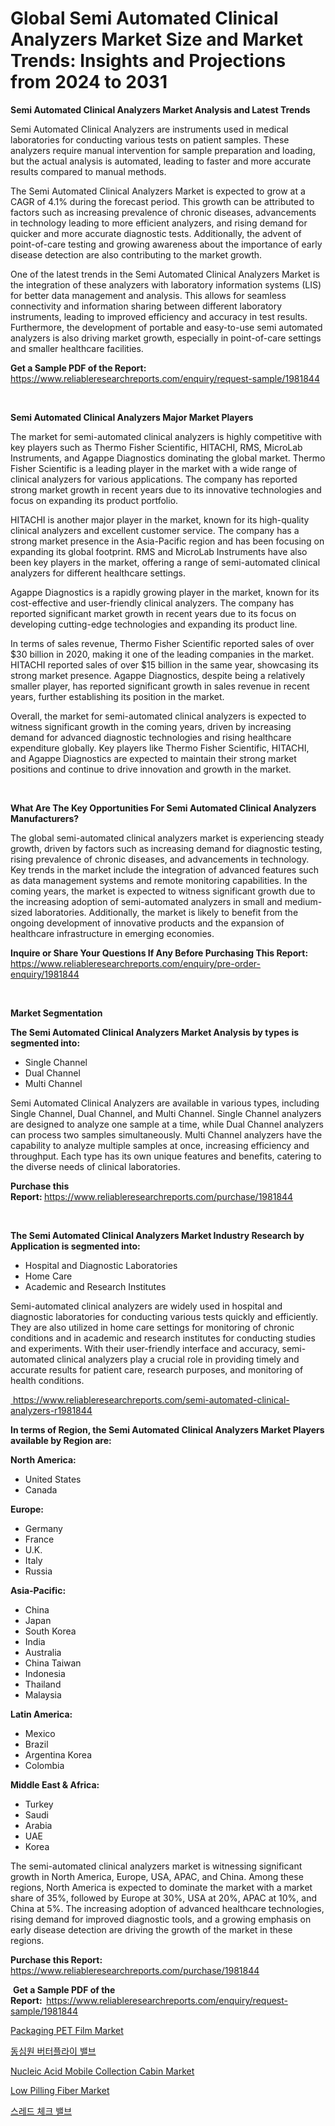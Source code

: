 <p><h1>Global Semi Automated Clinical Analyzers Market Size and Market Trends: Insights and Projections from 2024 to 2031</h1></p><p><strong>Semi Automated Clinical Analyzers Market Analysis and Latest Trends</strong></p>
<p><p>Semi Automated Clinical Analyzers are instruments used in medical laboratories for conducting various tests on patient samples. These analyzers require manual intervention for sample preparation and loading, but the actual analysis is automated, leading to faster and more accurate results compared to manual methods. </p><p>The Semi Automated Clinical Analyzers Market is expected to grow at a CAGR of 4.1% during the forecast period. This growth can be attributed to factors such as increasing prevalence of chronic diseases, advancements in technology leading to more efficient analyzers, and rising demand for quicker and more accurate diagnostic tests. Additionally, the advent of point-of-care testing and growing awareness about the importance of early disease detection are also contributing to the market growth.</p><p>One of the latest trends in the Semi Automated Clinical Analyzers Market is the integration of these analyzers with laboratory information systems (LIS) for better data management and analysis. This allows for seamless connectivity and information sharing between different laboratory instruments, leading to improved efficiency and accuracy in test results. Furthermore, the development of portable and easy-to-use semi automated analyzers is also driving market growth, especially in point-of-care settings and smaller healthcare facilities.</p></p>
<p><strong>Get a Sample PDF of the Report:&nbsp;</strong> <a href="https://www.reliableresearchreports.com/enquiry/request-sample/1981844">https://www.reliableresearchreports.com/enquiry/request-sample/1981844</a></p>
<p>&nbsp;</p>
<p><strong>Semi Automated Clinical Analyzers Major Market Players</strong></p>
<p><p>The market for semi-automated clinical analyzers is highly competitive with key players such as Thermo Fisher Scientific, HITACHI, RMS, MicroLab Instruments, and Agappe Diagnostics dominating the global market. Thermo Fisher Scientific is a leading player in the market with a wide range of clinical analyzers for various applications. The company has reported strong market growth in recent years due to its innovative technologies and focus on expanding its product portfolio.</p><p>HITACHI is another major player in the market, known for its high-quality clinical analyzers and excellent customer service. The company has a strong market presence in the Asia-Pacific region and has been focusing on expanding its global footprint. RMS and MicroLab Instruments have also been key players in the market, offering a range of semi-automated clinical analyzers for different healthcare settings.</p><p>Agappe Diagnostics is a rapidly growing player in the market, known for its cost-effective and user-friendly clinical analyzers. The company has reported significant market growth in recent years due to its focus on developing cutting-edge technologies and expanding its product line.</p><p>In terms of sales revenue, Thermo Fisher Scientific reported sales of over $30 billion in 2020, making it one of the leading companies in the market. HITACHI reported sales of over $15 billion in the same year, showcasing its strong market presence. Agappe Diagnostics, despite being a relatively smaller player, has reported significant growth in sales revenue in recent years, further establishing its position in the market.</p><p>Overall, the market for semi-automated clinical analyzers is expected to witness significant growth in the coming years, driven by increasing demand for advanced diagnostic technologies and rising healthcare expenditure globally. Key players like Thermo Fisher Scientific, HITACHI, and Agappe Diagnostics are expected to maintain their strong market positions and continue to drive innovation and growth in the market.</p></p>
<p>&nbsp;</p>
<p><strong>What Are The Key Opportunities For Semi Automated Clinical Analyzers Manufacturers?</strong></p>
<p><p>The global semi-automated clinical analyzers market is experiencing steady growth, driven by factors such as increasing demand for diagnostic testing, rising prevalence of chronic diseases, and advancements in technology. Key trends in the market include the integration of advanced features such as data management systems and remote monitoring capabilities. In the coming years, the market is expected to witness significant growth due to the increasing adoption of semi-automated analyzers in small and medium-sized laboratories. Additionally, the market is likely to benefit from the ongoing development of innovative products and the expansion of healthcare infrastructure in emerging economies.</p></p>
<p><strong>Inquire or Share Your Questions If Any Before Purchasing This Report:</strong> <a href="https://www.reliableresearchreports.com/enquiry/pre-order-enquiry/1981844">https://www.reliableresearchreports.com/enquiry/pre-order-enquiry/1981844</a></p>
<p>&nbsp;</p>
<p><strong>Market Segmentation</strong></p>
<p><strong>The Semi Automated Clinical Analyzers Market Analysis by types is segmented into:</strong></p>
<p><ul><li>Single Channel</li><li>Dual Channel</li><li>Multi Channel</li></ul></p>
<p><p>Semi Automated Clinical Analyzers are available in various types, including Single Channel, Dual Channel, and Multi Channel. Single Channel analyzers are designed to analyze one sample at a time, while Dual Channel analyzers can process two samples simultaneously. Multi Channel analyzers have the capability to analyze multiple samples at once, increasing efficiency and throughput. Each type has its own unique features and benefits, catering to the diverse needs of clinical laboratories.</p></p>
<p><strong>Purchase this Report:&nbsp;</strong><a href="https://www.reliableresearchreports.com/purchase/1981844">https://www.reliableresearchreports.com/purchase/1981844</a></p>
<p>&nbsp;</p>
<p><strong>The Semi Automated Clinical Analyzers Market Industry Research by Application is segmented into:</strong></p>
<p><ul><li>Hospital and Diagnostic Laboratories</li><li>Home Care</li><li>Academic and Research Institutes</li></ul></p>
<p><p>Semi-automated clinical analyzers are widely used in hospital and diagnostic laboratories for conducting various tests quickly and efficiently. They are also utilized in home care settings for monitoring of chronic conditions and in academic and research institutes for conducting studies and experiments. With their user-friendly interface and accuracy, semi-automated clinical analyzers play a crucial role in providing timely and accurate results for patient care, research purposes, and monitoring of health conditions.</p></p>
<p><a href="https://www.reliableresearchreports.com/semi-automated-clinical-analyzers-r1981844">&nbsp;https://www.reliableresearchreports.com/semi-automated-clinical-analyzers-r1981844</a></p>
<p><strong>In terms of Region, the Semi Automated Clinical Analyzers Market Players available by Region are:</strong></p>
<p>
    <p> <strong> North America: </strong>
        <ul>
            <li>United States</li>
            <li>Canada</li>
        </ul>
        </p> 
    <p> <strong> Europe: </strong>
        <ul>
            <li>Germany</li>
            <li>France</li>
            <li>U.K.</li>
            <li>Italy</li>
            <li>Russia</li>
        </ul>
        </p> 
    <p> <strong> Asia-Pacific: </strong>
        <ul>
            <li>China</li>
            <li>Japan</li>
            <li>South Korea</li>
            <li>India</li>
            <li>Australia</li>
            <li>China Taiwan</li>
            <li>Indonesia</li>
            <li>Thailand</li>
            <li>Malaysia</li>
        </ul>
        </p> 
    <p> <strong> Latin America: </strong>
        <ul>
            <li>Mexico</li>
            <li>Brazil</li>
            <li>Argentina Korea</li>
            <li>Colombia</li>
        </ul>
        </p> 
    <p> <strong> Middle East & Africa: </strong>
        <ul>
            <li>Turkey</li>
            <li>Saudi</li>
            <li>Arabia</li>
            <li>UAE</li>
            <li>Korea</li>
        </ul>
    </p>
    </p>
<p><p>The semi-automated clinical analyzers market is witnessing significant growth in North America, Europe, USA, APAC, and China. Among these regions, North America is expected to dominate the market with a market share of 35%, followed by Europe at 30%, USA at 20%, APAC at 10%, and China at 5%. The increasing adoption of advanced healthcare technologies, rising demand for improved diagnostic tools, and a growing emphasis on early disease detection are driving the growth of the market in these regions.</p></p>
<p><strong>Purchase this Report: </strong><a href="https://www.reliableresearchreports.com/purchase/1981844">https://www.reliableresearchreports.com/purchase/1981844</a></p>
<p>&nbsp;<strong>Get a Sample PDF of the Report:&nbsp;&nbsp;</strong><a href="https://www.reliableresearchreports.com/enquiry/request-sample/1981844">https://www.reliableresearchreports.com/enquiry/request-sample/1981844</a></p>
<p><strong></strong></p>
<p><p><a href="https://issuu.com/reportprime-2/docs/packaging-pet-film-market-size-2030.pptx">Packaging PET Film Market</a></p><p><a href="https://medium.com/@giovanileannon/%EB%8F%99%EC%8B%AC-%EB%82%98%EB%B9%84-%EB%B0%B8%EB%B8%8C-%EC%8B%9C%EC%9E%A5%EC%9D%80-%EC%8B%9C%EC%9E%A5-%EC%A0%90%EC%9C%A0%EC%9C%A8-%ED%81%AC%EA%B8%B0-%EB%B0%8F-2031%EB%85%84%EA%B9%8C%EC%A7%80-%EC%98%88%EC%83%81%EB%90%9C-%EC%98%88%EC%B8%A1%EC%97%90-%EC%B4%88%EC%A0%90%EC%9D%84-%EB%A7%9E%EC%B6%94%EA%B3%A0-%EC%9E%88%EC%8A%B5%EB%8B%88%EB%8B%A4-af4ddf5de1aa">동심원 버터플라이 밸브</a></p><p><a href="https://github.com/mancsybtousav/Market-Research-Report-List-2/blob/main/nucleic-acid-mobile-collection-cabin-market.md">Nucleic Acid Mobile Collection Cabin Market</a></p><p><a href="https://issuu.com/reportprime-2/docs/low-pilling-fiber-market-size-2030.pptx">Low Pilling Fiber Market</a></p><p><a href="https://medium.com/@angelardelean202220221/%EC%8A%A4%EB%A0%88%EB%93%9C-%EC%B2%B4%ED%81%AC-%EB%B0%B8%EB%B8%8C-%EC%8B%9C%EC%9E%A5-%EC%8B%9C%EC%9E%A5-cagr-%EC%8B%9C%EC%9E%A5-%ED%8A%B8%EB%A0%8C%EB%93%9C-%EB%B0%8F-%EC%84%B1%EC%9E%A5-%EC%A0%84%EB%9E%B5%EC%97%90-%EB%8C%80%ED%95%9C-%ED%86%B5%EC%B0%B0%EB%A0%A5-198b7b45367e">스레드 체크 밸브</a></p></p>